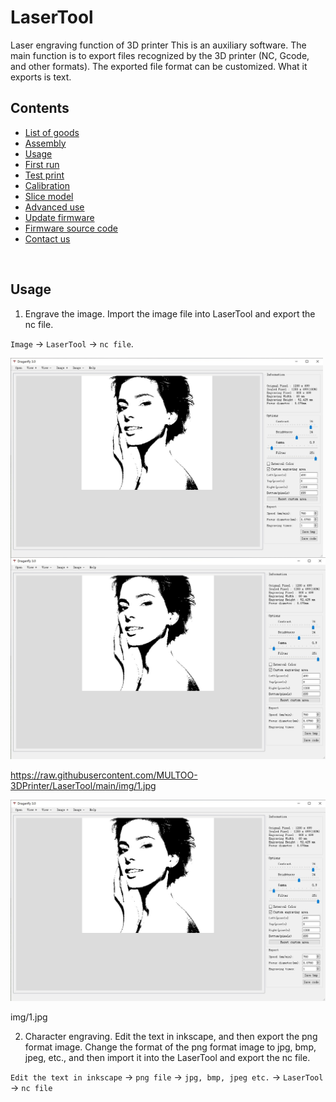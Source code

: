 # LaserTool

Laser engraving function of 3D printer
This is an auxiliary software. The main function is to export files recognized by the 3D printer (NC, Gcode, and other formats).
The exported file format can be customized. What it exports is text.


## Contents

- [List of goods](#list-of-goods)
- [Assembly](#assembly)
- [Usage](#connection)
- [First run](#first-run)
- [Test print](#test-print)
- [Calibration](#calibration)
- [Slice model](#slice-model)
- [Advanced use](#advanced-use)
- [Update firmware](#update-firmware)
- [Firmware source code](#firmware-source-code)
- [Contact us](#contact-us)

&nbsp;
&nbsp;

## Usage

1. Engrave the image.
Import the image file into LaserTool and export the nc file.

`Image` -> `LaserTool` -> `nc file`.

<img align="left" width=500 src="./img/1.jpg" />

![Alt text](https://raw.githubusercontent.com/MULTOO-3DPrinter/LaserTool/main/img/1.jpg)

https://raw.githubusercontent.com/MULTOO-3DPrinter/LaserTool/main/img/1.jpg

![Image](https://github.com/MULTOO-3DPrinter/LaserTool/blob/d249da6dcecf972c7ddee1edd7253fd779ba6cc4/images/1.png)

img/1.jpg




2. Character engraving.
Edit the text in inkscape, and then export the png format image. Change the format of the png format image to jpg, bmp, jpeg, etc., and then import it into the LaserTool and export the nc file.

`Edit the text in inkscape` -> `png file` -> `jpg, bmp, jpeg etc.` -> `LaserTool` -> `nc file`
